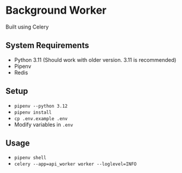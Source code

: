 # Background Worker

Built using Celery

## System Requirements

- Python 3.11 (Should work with older version. 3.11 is recommended)
- Pipenv
- Redis

## Setup

- `pipenv --python 3.12`
- `pipenv install`
- `cp .env.example .env`
- Modify variables in `.env`

## Usage

- `pipenv shell`
- `celery --app=api_worker worker --loglevel=INFO`
